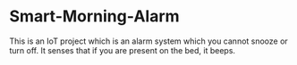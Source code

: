 # Smart-Morning-Alarm
This is an IoT project which is an alarm system which you cannot snooze or turn off. It senses that if you are present on the bed, it beeps.

